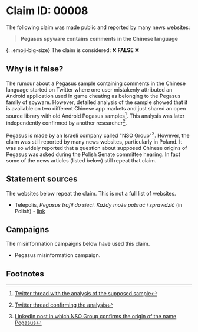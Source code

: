 <style>
.emoji-big-size img {height: 12px; width: 12px;}
</style>

# Claim ID: 00008

The following claim was made public and reported by many news websites:

> **Pegasus spyware contains comments in the Chinese language**

{: .emoji-big-size}
The claim is considered: :x: **FALSE** :x:

## Why is it false?
The rumour about a Pegasus sample containing comments in the Chinese language started on Twitter where one user mistakenly attributed an Android application used in game cheating as belonging to the Pegasus family of spyware. However, detailed analysis of the sample showed that it is available on two different Chinese app markets and just shared an open source library with old Android Pegasus samples[^analysis]. This analysis was later independently confirmed by another researcher[^confirmation].

Pegasus is made by an Israeli company called "NSO Group"[^unicorn]. However, the claim was still reported by many news websites, particularly in Poland. It was so widely reported that a question about supposed Chinese origins of Pegasus was asked during the Polish Senate committee hearing. In fact some of the news articles (listed below) still repeat that claim.

## Statement sources
The websites below repeat the claim. This is not a full list of websites.
* Telepolis, _Pegasus trafił do sieci. Każdy może pobrać i sprawdzić_ (in Polish) - [link](https://www.telepolis.pl/wiadomosci/bezpieczenstwo/pegasus-android-github-download)

## Campaigns
The misinformation campaigns below have used this claim.
* Pegasus misinformation campaign.

## Footnotes
[^analysis]: [Twitter thread with the analysis of the supposed sample](https://twitter.com/maldr0id/status/1492274632921169922)
[^confirmation]: [Twitter thread confirming the analysis](https://twitter.com/lukasstefanko/status/1493880409553313793)
[^unicorn]: [LinkedIn post in which NSO Group confirms the origin of the name Pegasus](https://twitter.com/gabriels_geiger/status/1484488985414184969)
